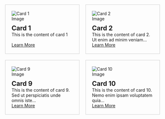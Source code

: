 <html lang="en">
<head>
<meta charset="UTF-8">
<meta name="viewport" content="width=device-width, initial-scale=1.0">
<title>Project </title>
<style>
  .card-container {
    display: flex;
    flex-wrap: wrap;
    justify-content: space-between;
  }
  .card {
    border: 1px solid #ccc;
    padding: 20px;
    width: calc(50% - 10px);
    box-sizing: border-box;
    margin-bottom: 20px;
    display: flex;
    flex-direction: column;
  }
  .card img {
    max-width: 50%;
    height: auto;
    margin-bottom: 10px;
  }
  .card h2 {
    margin: 0;
  }
  .card p {
    flex-grow: 1;
    margin: 0;
  }
</style>
</head>
<body>
  <div class="card-container">
    <div class="card">
      <img src="image1.jpg" alt="Card 1 Image">
      <h2>Card 1</h2>
      <p>This is the content of card 1</p>
      <a href="https://example.com/card1">Learn More</a>
    </div>
    <div class="card">
      <img src="image2.jpg" alt="Card 2 Image">
      <h2>Card 2</h2>
      <p>This is the content of card 2. Ut enim ad minim veniam...</p>
      <a href="https://example.com/card2">Learn More</a>
    </div>
         <div class="card">
      <img src="image9.jpg" alt="Card 9 Image">
      <h2>Card 9</h2>
      <p>This is the content of card 9. Sed ut perspiciatis unde omnis iste...</p>
      <a href="https://example.com/card9">Learn More</a>
    </div>
    <div class="card">
      <img src="image10.jpg" alt="Card 10 Image">
      <h2>Card 10</h2>
      <p>This is the content of card 10. Nemo enim ipsam voluptatem quia...</p>
      <a href="https://example.com/card10">Learn More</a>
    </div>
  </div>
</body>
</html>
